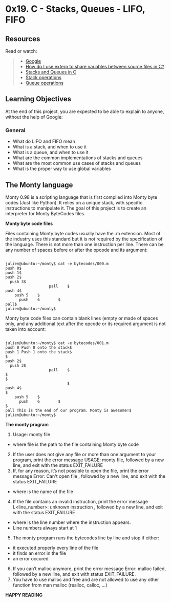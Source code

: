 # 0x19. C - Stacks, Queues - LIFO, FIFO

## Resources
Read or watch:

> * [Google](www.google.com)
> * [How do I use extern to share variables between source files in C?](https://stackoverflow.com/questions/1433204/how-do-i-use-extern-to-share-variables-between-source-files)
> * [Stacks and Queues in C](https://data-flair.training/blogs/stacks-and-queues-in-c/)
> * [ Stack operations](https://www.digitalocean.com/community/tutorials/stack-in-c)
> * [Queue operations](https://www.edureka.co/blog/queue-in-c/)

## Learning Objectives
At the end of this project, you are expected to be able to explain to anyone, without the help of Google:

### General
* What do LIFO and FIFO mean
* What is a stack, and when to use it
* What is a queue, and when to use it
* What are the common implementations of stacks and queues
* What are the most common use cases of stacks and queues
* What is the proper way to use global variables



## The Monty language
Monty 0.98 is a scripting language that is first compiled into Monty byte codes (Just like Python). It relies on a unique stack, with specific instructions to manipulate it. The goal of this project is to create an interpreter for Monty ByteCodes files.

**Monty byte code files**

Files containing Monty byte codes usually have the .m extension. Most of the industry uses this standard but it is not required by the specification of the language. There is not more than one instruction per line. There can be any number of spaces before or after the opcode and its argument:

```

julien@ubuntu:~/monty$ cat -e bytecodes/000.m
push 0$
push 1$
push 2$
  push 3$
                   pall    $
push 4$
    push 5    $
      push    6        $
pall$
julien@ubuntu:~/monty$
```


Monty byte code files can contain blank lines (empty or made of spaces only, and any additional text after the opcode or its required argument is not taken into account:

```

julien@ubuntu:~/monty$ cat -e bytecodes/001.m
push 0 Push 0 onto the stack$
push 1 Push 1 onto the stack$
$
push 2$
  push 3$
                   pall    $
$
$
                           $
push 4$
$
    push 5    $
      push    6        $
$
pall This is the end of our program. Monty is awesome!$
julien@ubuntu:~/monty$
```


**The monty program**

1. Usage: monty file
* where file is the path to the file containing Monty byte code
2. If the user does not give any file or more than one argument to your program, print the error message USAGE: monty file, followed by a new line, and exit with the status EXIT_FAILURE
3. If, for any reason, it’s not possible to open the file, print the error message Error: Can't open file <file>, followed by a new line, and exit with the status EXIT_FAILURE
* where <file> is the name of the file
4. If the file contains an invalid instruction, print the error message L<line_number>: unknown instruction <opcode>, followed by a new line, and exit with the status EXIT_FAILURE
* where is the line number where the instruction appears.
* Line numbers always start at 1
5. The monty program runs the bytecodes line by line and stop if either:
* it executed properly every line of the file
* it finds an error in the file
* an error occured
6. If you can’t malloc anymore, print the error message Error: malloc failed, followed by a new line, and exit with status EXIT_FAILURE.
7. You have to use malloc and free and are not allowed to use any other function from man malloc (realloc, calloc, …)

**HAPPY READING**

